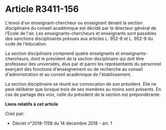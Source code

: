 # Article R3411-156

L'envoi d'un enseignant-chercheur ou enseignant devant la section disciplinaire du conseil académique est décidé par le
directeur général de l'Ecole de l'air. Les enseignants-chercheurs et enseignants sont passibles des sanctions disciplinaires
prévues aux articles L. 952-8 et L. 952-9 du code de l'éducation.

La section disciplinaire comprend quatre enseignants et enseignants-chercheurs, dont le président de la section disciplinaire
qui doit être professeur des universités, élus par et parmi les représentants du personnel exerçant des fonctions
d'enseignement ou de recherche au conseil d'administration et au conseil académique de l'établissement.

La section disciplinaire se réunit sur convocation de son président. Elle ne peut délibérer que lorsque trois de ses membres
au moins sont présents. En cas de partage des voix, celle du président de la section est prépondérante.

**Liens relatifs à cet article**

_Créé par_:

  - Décret n°2018-1158 du 14 décembre 2018 - art. 1
